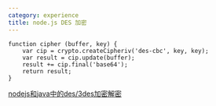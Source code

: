 ```yaml
---
category: experience
title: node.js DES 加密
---
```


~~~
function cipher (buffer, key) {
	var cip = crypto.createCipheriv('des-cbc', key, key);
	var result = cip.update(buffer);
	result += cip.final('base64');
	return result;
}
~~~

[nodejs和java中的des/3des加密解密](http://mygo.iteye.com/blog/2018882)
